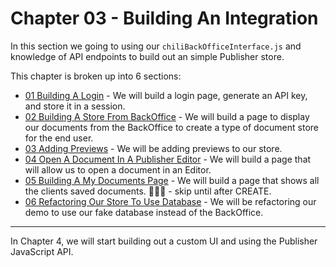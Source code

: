 # Chapter 03 - Building An Integration
In this section we going to using our `chiliBackOfficeInterface.js` and knowledge of API endpoints to build out an simple Publisher store.

This chapter is broken up into 6 sections:

- [01 Building A Login]() - We will build a login page, generate an API key, and store it in a session.
- [02 Building A Store From BackOffice]() - We will build a page to display our documents from the BackOffice to create a type of document store for the end user.
- [03 Adding Previews]() - We will be adding previews to our store.
- [04 Open A Document In A Publisher Editor]() - We will build a page that will allow us to open a document in an Editor.
- [05 Building A My Documents Page]() - We will build a page that shows all the clients saved documents. 🏃‍♂️💨 - skip until after CREATE.
- [06 Refactoring Our Store To Use Database]() - We will be refactoring our demo to use our fake database instead of the BackOffice.

----

In Chapter 4, we will start building out a custom UI and using the Publisher JavaScript API.
